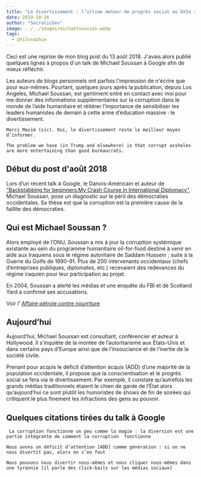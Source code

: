 ```yaml
---
title: "Le divertissement : l’ultime moteur de progrès social au XXIe siècle?"
date: 2019-10-26
author: "SocraticDev"
image: ../../images/michaelsoussan.webp
tags:
  - philosophie
---
```


Ceci est une reprise de mon blog post du 13 août 2018. J'avais alors publié quelques lignes à propos d'un talk de Michael Soussan à Google afin de mieux réfléchir. 

Les auteurs de blogs personnels ont parfois l'impression de n'écrire que pour eux-mêmes. Pourtant, quelques jours après la publication, depuis Los Angeles, Michael Soussan, est gentiment entré en contact avec moi pour me donner des informations supplémentaires sur la corruption dans le monde de l’aide humanitaire et réitérer l’importance de sensibiliser les leaders humanistes de demain à cette arme d’éducation massive : le divertissement.

` Merci Maxim (sic). Oui, le divertissement reste le meilleur moyen d’informer. `

` The problem we have (in Trump and elsewhere) is that corrupt assholes are more entertaining than good bureaucrats. `

## Début du post d'août 2018

Lors d’un récent talk à Google, le Danois-Américain et auteur de [“Backstabbing for beginners:My Crash Course in International Diplomacy”](https://www.diplomacy.edu/resources/books/reviews/backstabbing-beginners-my-crash-course-international-diplomacy), Michael Soussan, pose un diagnostic sur le péril des démocraties occidentales. Sa thèse est que la corruption est la première cause de la faillite des démocraties.

## Qui est Michael Soussan ?

Alors employé de l’ONU, Soussan a mis à jour la corruption systémique existante au sein du programme humanitaire oil-for-food  destiné à venir en aide aux Iraquiens sous le régime autoritaire de Saddam Hussein ; suite à la Guerre du Golfe de 1990-91. Plus de 200 intervenants occidentaux (chefs d’entreprises publiques, diplomates, etc.) recevaient des redevances du régime iraquien pour leur participation au projet.

En 2004, Soussan a alerté les médias et une enquête du FBI et de Scotland Yard a confirmé ses accusations.

Voir l’ [Affaire pétrole contre nourriture](https://www.wikiwand.com/fr/Affaire_P%C3%A9trole_contre_nourriture)

## Aujourd’hui

Aujourd’hui, Michael Soussan est consultant, conférencier et auteur à Hollywood. Il s’inquiète de la montée de l’autoritarisme aux États-Unis et dans certains pays d’Europe ainsi que de l’insouciance et de l’inertie de la société civile.

Prenant pour acquis le déficit d’attention acquis (ADD) d’une majorité de la population occidentale, il propose que la conscientisation et le progrès social se fera via le divertissement. Par exemple, il constate qu’autrefois les grands médias traditionnels étaient le chien de garde de l’État alors qu’aujourd’hui ce sont plutôt les humoristes de shows de fin de soirées qui critiquent le plus finement les infractions des gens au pouvoir.

## Quelques citations tirées du talk à Google

` La corruption fonctionne un peu comme la magie : la diversion est une partie intégrante de comment la corruption 
fonctionne`

 ` Nous avons un déficit d’attention [ADD] comme génération : si on ne nous divertit pas, alors on s’en fout `

 ` Nous pouvons nous divertir nous-mêmes et nous cliquer nous-mêmes dans une tyrannie [il parle des click-baits sur les médias sociaux] `
